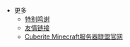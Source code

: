 - 更多
  - [特别鸣谢](wiki_thanks.md)
  - [友情链接](wiki_friend.md)
  - [Cuberite Minecraft服务器联盟官网](https://cmsa.dfggmc.top/)
